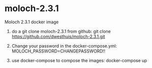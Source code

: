 # moloch-2.3.1
Moloch 2.3.1 docker image

1. do a git clone moloch-2.3.1 from github:
git clone https://github.com/dwesthuis/moloch-2.3.1.git

2. Change your password in the docker-compose.yml:
MOLOCH_PASSWORD=CHANGEPASSWORD!!

3. use docker-compose to compose the images:
docker-compose up
